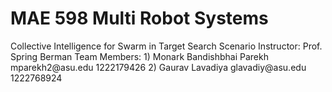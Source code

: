<h1>MAE 598 Multi Robot Systems</h1>
Collective Intelligence for Swarm in Target Search Scenario
Instructor: Prof. Spring Berman
Team Members: 
1) Monark Bandishbhai Parekh 			mparekh2@asu.edu			1222179426
2) Gaurav Lavadiya 				glavadiy@asu.edu 			1222768924
